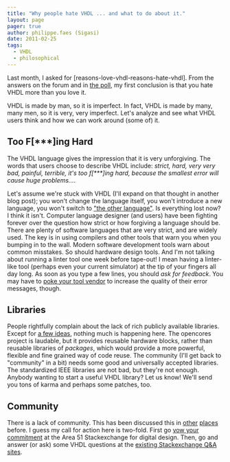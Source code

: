 ```yaml
---
title: "Why people hate VHDL ... and what to do about it."
layout: page 
pager: true
author: philippe.faes (Sigasi)
date: 2011-02-25
tags: 
  - VHDL
  - philosophical
---
```

Last month, I asked for [reasons-love-vhdl-reasons-hate-vhdl]. From the answers on the forum and in <a href="http://kiss.ly/h2IGY9">the poll</a>, my first conclusion is that you hate VHDL more than you love it. 

VHDL is made by man, so it is imperfect. In fact, VHDL is made by many, many men, so it is very, very imperfect. Let's analyze and see what VHDL users think and how we can work around (some of) it.

## Too F\[\*\*\*\]ing Hard

The VHDL language gives the impression that it is very unforgiving. The words that users choose to describe VHDL include: <em>strict, hard, very very bad, painful, terrible, it's too f\[\*\*\*\]ing hard, because the smallest error will cause huge problems...</em>.  

Let's assume we're stuck with VHDL (I'll expand on that thought in another blog post); you won't change the language itself, you won't introduce a new language, you won't switch to <a href="http://en.wikipedia.org/wiki/Verilog">"the other language"</a>. Is everything lost now? I think it isn't. Computer language designer (and users) have been fighting forever over the question how strict or how forgiving a language should be. There are plenty of software languages that are very strict, and are widely used. The key is in using compilers and other tools that warn you when you bumping in to the wall. Modern software development tools warn about common misstakes. So should hardware design tools. And I'm not talking about running a linter tool one week before tape-out! I mean having a linter-like tool (perhaps even your current simulator) at the tip of your fingers all day long. As soon as you type a few lines, you should <em>ask for feedback</em>. You may have to <a href="/tech/vhdl-recursion-and-useful-error-messages.html">poke your tool vendor</a> to increase the quality of their error messages, though.

## Libraries

People rightfully complain about the lack of rich publicly available libraries. Except for <a href="http://www.tekphile.com/2010/12/where-is-vhdls-jquery/">a few ideas</a>, nothing much is happening here. The opencores project is laudable, but it provides reusable hardware blocks, rather than reusable libraries of <em>packages</em>, which would provide a more powerful, flexible and fine grained way of code reuse. The community (I'll get back to "community" in a bit) needs some good and universally accepted libraries. The standardized IEEE libraries are not bad, but they're not enough. Anybody wanting to start a useful VHDL library? Let us know! We'll send you tons of karma and perhaps some patches, too.

## Community

There is a lack of community. This has been discussed this in <a href="/blog/jan/most-needed-eda-innovation.html">other</a> <a href="/blog/state-logic-design-internet-communities.html">places</a> before. I guess my call for action here is two-fold. First go <a href="http://area51.stackexchange.com/proposals/20632/programmable-logic-and-fpga-design">vow your commitment</a> at the Area 51 Stackexchange for digital design. Then, go and answer (or ask) some VHDL questions at the <a href="http://stackexchange.com/tagsets/5287/my-tags">existing Stackexchange Q&A sites</a>.
